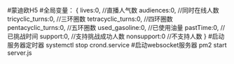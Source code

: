 #蒙迪欧H5
#全局变量：
{
   lives:0, //直播人气数
   audiences:0, //同时在线人数
   tricyclic_turns:0, //三环圈数
   tetracyclic_turns:0, //四环圈数
   pentacyclic_turns:0, //五环圈数
   used_gasoline:0, //已使用油量
   pastTime:0, // 已挑战时间
   support:0, //支持挑战成功人数
   nonsupport:0 //不支持人数
}
#启动服务器定时器 systemctl stop crond.service
#启动websocket服务器 pm2 start server.js